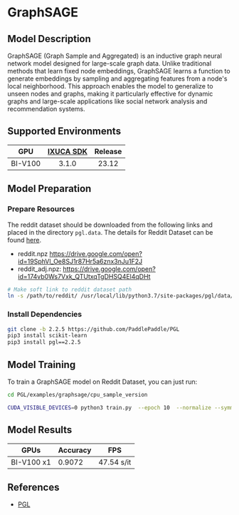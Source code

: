 # GraphSAGE

## Model Description

GraphSAGE (Graph Sample and Aggregated) is an inductive graph neural network model designed for large-scale graph data.
Unlike traditional methods that learn fixed node embeddings, GraphSAGE learns a function to generate embeddings by
sampling and aggregating features from a node's local neighborhood. This approach enables the model to generalize to
unseen nodes and graphs, making it particularly effective for dynamic graphs and large-scale applications like social
network analysis and recommendation systems.

## Supported Environments

| GPU    | [IXUCA SDK](https://gitee.com/deep-spark/deepspark#%E5%A4%A9%E6%95%B0%E6%99%BA%E7%AE%97%E8%BD%AF%E4%BB%B6%E6%A0%88-ixuca) | Release |
| :----: | :----: | :----: |
| BI-V100 | 3.1.0     |  23.12  |

## Model Preparation

### Prepare Resources

The reddit dataset should be downloaded from the following links and placed in the directory ```pgl.data```. The details
for Reddit Dataset can be found [here](https://cs.stanford.edu/people/jure/pubs/graphsage-nips17.pdf).

- reddit.npz <https://drive.google.com/open?id=19SphVl_Oe8SJ1r87Hr5a6znx3nJu1F2J>
- reddit_adj.npz: <https://drive.google.com/open?id=174vb0Ws7Vxk_QTUtxqTgDHSQ4El4qDHt>

```sh
# Make soft link to reddit dataset path
ln -s /path/to/reddit/ /usr/local/lib/python3.7/site-packages/pgl/data/
```

### Install Dependencies

```sh
git clone -b 2.2.5 https://github.com/PaddlePaddle/PGL
pip3 install scikit-learn
pip3 install pgl==2.2.5
```

## Model Training

To  train a GraphSAGE model on Reddit Dataset, you can just run:

```sh
cd PGL/examples/graphsage/cpu_sample_version

CUDA_VISIBLE_DEVICES=0 python3 train.py  --epoch 10  --normalize --symmetry
```

## Model Results

| GPUs       | Accuracy | FPS        |
|------------|----------|------------|
| BI-V100 x1 | 0.9072   | 47.54 s/it |

## References

- [PGL](https://github.com/PaddlePaddle/pgl)
